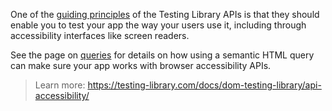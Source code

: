 One of the [guiding principles](https://testing-library.com/docs/guiding-principles) of the Testing Library APIs is that 
they should enable you to test your app the way your users use it, including through accessibility interfaces like screen readers.

See the page on [queries](https://workiva.github.io/react_testing_library/topics/Queries-topic.html) for details on how using 
a semantic HTML query can make sure your app works with browser accessibility APIs.

> Learn more: <https://testing-library.com/docs/dom-testing-library/api-accessibility/>
